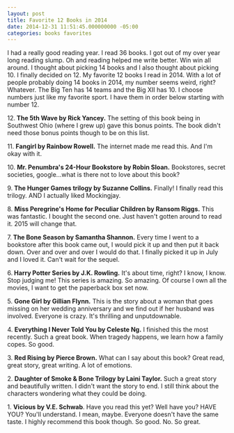```yaml
---
layout: post
title: Favorite 12 Books in 2014
date: 2014-12-31 11:51:45.000000000 -05:00
categories: books favorites
---
```

<p>I had a really good reading year. I read 36 books. I got out of my over year long reading slump. Oh and reading helped me write better. Win win all around. I thought about picking 14 books and I also thought about picking 10. I finally decided on 12. My favorite 12 books I read in 2014. With a lot of people probably doing 14 books in 2014, my number seems weird, right? Whatever. The Big Ten has 14 teams and the Big XII has 10. I choose numbers just like my favorite sport. I have them in order below starting with number 12.</p>
<p>12.<strong> The 5th Wave by Rick Yancey.</strong> The setting of this book being in Southwest Ohio (where I grew up) gave this bonus points. The book didn't need those bonus points though to be on this list.</p>
<p>11. <strong>Fangirl by Rainbow Rowell.</strong> The internet made me read this. And I'm okay with it.</p>
<p>10. <strong>Mr. Penumbra's 24-Hour Bookstore by Robin Sloan.</strong> Bookstores, secret societies, google...what is there not to love about this book?</p>
<p>9.<strong> The Hunger Games trilogy by Suzanne Collins.</strong> Finally! I finally read this trilogy. AND I actually liked Mockingjay.</p>
<p>8. <strong>Miss Peregrine's Home for Peculiar Children by Ransom Riggs.</strong> This was fantastic. I bought the second one. Just haven't gotten around to read it. 2015 will change that.</p>
<p>7.<strong> The Bone Season by Samantha Shannon.</strong> Every time I went to a bookstore after this book came out, I would pick it up and then put it back down. Over and over and over I would do that. I finally picked it up in July and I loved it. Can't wait for the sequel.</p>
<p>6.<strong> Harry Potter Series by J.K. Rowling.</strong> It's about time, right? I know, I know. Stop judging me! This series is amazing. So amazing. Of course I own all the movies, I want to get the paperback box set now.</p>
<p>5. <strong>Gone Girl by Gillian Flynn.</strong> This is the story about a woman that goes missing on her wedding anniversary and we find out if her husband was involved. Everyone is crazy. It's thrilling and unputdownable.</p>
<p>4. <strong>Everything I Never Told You by Celeste Ng.</strong> I finished this the most recently. Such a great book. When tragedy happens, we learn how a family copes. So good.</p>
<p>3. <strong>Red Rising by Pierce Brown.</strong> What can I say about this book? Great read, great story, great writing. A lot of emotions.</p>
<p>2. <strong>Daughter of Smoke &amp; Bone Trilogy by Laini Taylor.</strong> Such a great story and beautifully written. I didn't want the story to end. I still think about the characters wondering what they could be doing.</p>
<p>1. <strong>Vicious by V.E. Schwab</strong>. Have you read this yet? Well have you? HAVE YOU? You'll understand. I mean, maybe. Everyone doesn't have the same taste. I highly recommend this book though. So good. No. So great.</p>
